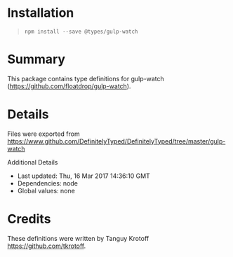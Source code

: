 # Installation
> `npm install --save @types/gulp-watch`

# Summary
This package contains type definitions for gulp-watch (https://github.com/floatdrop/gulp-watch).

# Details
Files were exported from https://www.github.com/DefinitelyTyped/DefinitelyTyped/tree/master/gulp-watch

Additional Details
 * Last updated: Thu, 16 Mar 2017 14:36:10 GMT
 * Dependencies: node
 * Global values: none

# Credits
These definitions were written by Tanguy Krotoff <https://github.com/tkrotoff>.
